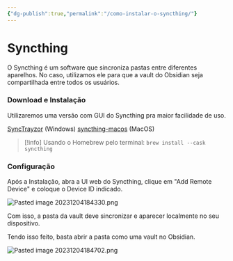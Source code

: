 ```yaml
---
{"dg-publish":true,"permalink":"/como-instalar-o-syncthing/"}
---
```


# Syncthing
O Syncthing é um software que sincroniza pastas entre diferentes aparelhos.
No caso, utilizamos ele para que a vault do Obsidian seja compartilhada entre todos os usuários.

### Download e Instalação
Utilizaremos uma versão com GUI do Syncthing pra maior facilidade de uso.

[SyncTrayzor](https://github.com/canton7/SyncTrayzor/releases/tag/v1.1.29) (Windows)
[syncthing-macos](https://github.com/syncthing/syncthing-macos/releases/latest) (MacOS)

>[!info] 
>Usando o Homebrew pelo terminal: 
>`brew install --cask syncthing`

### Configuração
Após a Instalação, abra a UI web do Syncthing, clique em "Add Remote Device" e coloque o Device ID indicado. 


![Pasted image 20231204184330.png](/img/user/Images/Pasted%20image%2020231204184330.png)

Com isso, a pasta da vault deve sincronizar e aparecer localmente no seu dispositivo.

Tendo isso feito, basta abrir a pasta como uma vault no Obsidian.

![Pasted image 20231204184702.png](/img/user/Images/Pasted%20image%2020231204184702.png)